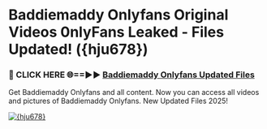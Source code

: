 # Baddiemaddy Onlyfans Original Videos 0nlyFans Leaked - Files Updated! ({hju678})

<h3>🔴 CLICK HERE 🌐==►► <a href="https://tinyurl.com/ms9xzufz" rel="nofollow">Baddiemaddy Onlyfans Updated Files</a></h3>

Get Baddiemaddy Onlyfans and all content. Now you can access all videos and pictures of Baddiemaddy Onlyfans. New Updated Files 2025!

[![{hju678}](https://i.imgur.com/PQ7UWWw.gif)](https://tinyurl.com/ms9xzufz)